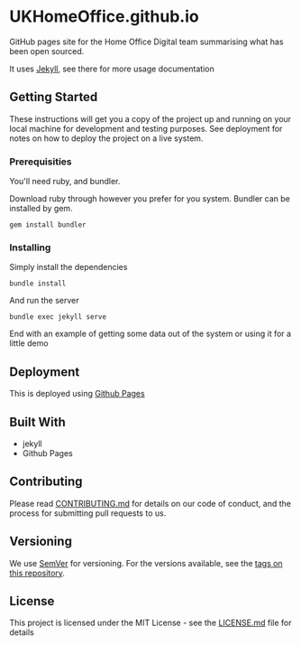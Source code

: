 # UKHomeOffice.github.io

GitHub pages site for the Home Office Digital team summarising what has been open sourced.

It uses [Jekyll](https://jekyllrb.com/), see there for more usage documentation

## Getting Started

These instructions will get you a copy of the project up and running on your local machine for development and testing purposes. See deployment for notes on how to deploy the project on a live system.

### Prerequisities

You'll need ruby, and bundler.

Download ruby through however you prefer for you system. Bundler can be installed by gem.

```
gem install bundler
```

### Installing

Simply install the dependencies

```
bundle install
```

And run the server

```
bundle exec jekyll serve
```

End with an example of getting some data out of the system or using it for a little demo

## Deployment

This is deployed using [Github Pages](https://help.github.com/articles/using-jekyll-with-pages/)

## Built With

* jekyll
* Github Pages

## Contributing

Please read [CONTRIBUTING.md](CONTRIBUTING.md) for details on our code of conduct, and the process for submitting pull requests to us.

## Versioning

We use [SemVer](http://semver.org/) for versioning. For the versions available, see the [tags on this repository](https://github.com/your/project/tags). 

## License

This project is licensed under the MIT License - see the [LICENSE.md](LICENSE.md) file for details
